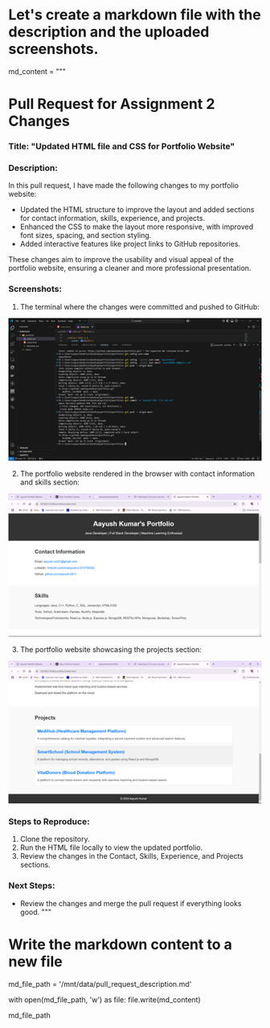 # Let's create a markdown file with the description and the uploaded screenshots.
md_content = """
# Pull Request for Assignment 2 Changes

### Title: "Updated HTML file and CSS for Portfolio Website"

### Description:
In this pull request, I have made the following changes to my portfolio website:
- Updated the HTML structure to improve the layout and added sections for contact information, skills, experience, and projects.
- Enhanced the CSS to make the layout more responsive, with improved font sizes, spacing, and section styling.
- Added interactive features like project links to GitHub repositories.
  
These changes aim to improve the usability and visual appeal of the portfolio website, ensuring a cleaner and more professional presentation.

### Screenshots:
1. The terminal where the changes were committed and pushed to GitHub:

![Screenshot 1](./images/ss1.png)

2. The portfolio website rendered in the browser with contact information and skills section:

![Screenshot 2](./images/ss2.png)

3. The portfolio website showcasing the projects section:

![Screenshot 3](./images/ss3.png)

### Steps to Reproduce:
1. Clone the repository.
2. Run the HTML file locally to view the updated portfolio.
3. Review the changes in the Contact, Skills, Experience, and Projects sections.

### Next Steps:
- Review the changes and merge the pull request if everything looks good.
"""

# Write the markdown content to a new file
md_file_path = '/mnt/data/pull_request_description.md'

with open(md_file_path, 'w') as file:
    file.write(md_content)

md_file_path
